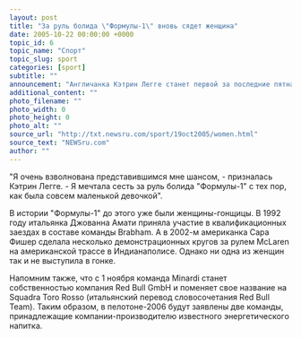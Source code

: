 ```yaml
---
layout: post
title: "За руль болида \"Формулы-1\" вновь сядет женщина"
date: 2005-10-22 00:00:00 +0000
topic_id: 6
topic_name: "Спорт"
topic_slug: sport
categories: [sport]
subtitle: ""
announcement: "Англичанка Кэтрин Легге станет первой за последние пятнадцать лет женщиной, которая проведет тесты за рулем боевого болида \"Формулы-1\", сообщает SportingLife.com. 25-летняя спортсменка, выступавшая в гонках Formula Renault, британских F-3 и американских Toyota Atlantic, приглашена на тесты команды Squadra Toro Rosso (экс-Minardi), которые пройдут в Валлелунге в конце ноября нынешнего года."
additional_content: ""
photo_filename: ""
photo_width: 0
photo_height: 0
photo_alt: ""
source_url: "http://txt.newsru.com/sport/19oct2005/women.html"
source_text: "NEWSru.com"
author: ""
---
```

"Я очень взволнована представившимся мне шансом, - призналась Кэтрин Легге. - Я мечтала сесть за руль болида "Формулы-1" с тех пор, как была совсем маленькой девочкой".

В истории "Формулы-1" до этого уже были женщины-гонщицы. В 1992 году итальянка Джованна Амати приняла участие в квалификационных заездах в составе команды Brabham. А в 2002-м американка Сара Фишер сделала несколько демонстрационных кругов за рулем McLaren на американской трассе в Индианаполисе. Однако ни одна из женщин так и не выступила в гонке.

Напомним также, что с 1 ноября команда Minardi станет собственностью компания Red Bull GmbH и поменяет свое название на Squadra Toro Rosso (итальянский перевод словосочетания Red Bull Team). Таким образом, в пелотоне-2006 будут заявлены две команды, принадлежащие компании-производителю известного энергетического напитка.
